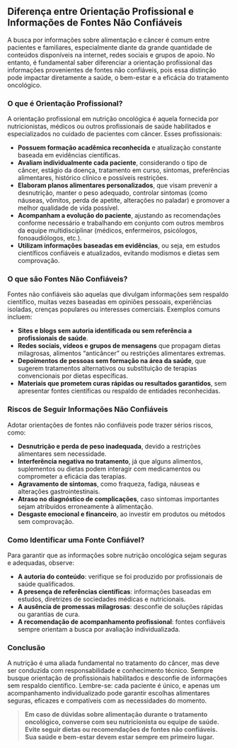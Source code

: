 ## Diferença entre Orientação Profissional e Informações de Fontes Não Confiáveis

A busca por informações sobre alimentação e câncer é comum entre pacientes e familiares, especialmente diante da grande quantidade de conteúdos disponíveis na internet, redes sociais e grupos de apoio. No entanto, é fundamental saber diferenciar a orientação profissional das informações provenientes de fontes não confiáveis, pois essa distinção pode impactar diretamente a saúde, o bem-estar e a eficácia do tratamento oncológico.

### O que é Orientação Profissional?

A orientação profissional em nutrição oncológica é aquela fornecida por nutricionistas, médicos ou outros profissionais de saúde habilitados e especializados no cuidado de pacientes com câncer. Esses profissionais:

- **Possuem formação acadêmica reconhecida** e atualização constante baseada em evidências científicas.
- **Avaliam individualmente cada paciente**, considerando o tipo de câncer, estágio da doença, tratamento em curso, sintomas, preferências alimentares, histórico clínico e possíveis restrições.
- **Elaboram planos alimentares personalizados**, que visam prevenir a desnutrição, manter o peso adequado, controlar sintomas (como náuseas, vômitos, perda de apetite, alterações no paladar) e promover a melhor qualidade de vida possível.
- **Acompanham a evolução do paciente**, ajustando as recomendações conforme necessário e trabalhando em conjunto com outros membros da equipe multidisciplinar (médicos, enfermeiros, psicólogos, fonoaudiólogos, etc.).
- **Utilizam informações baseadas em evidências**, ou seja, em estudos científicos confiáveis e atualizados, evitando modismos e dietas sem comprovação.

### O que são Fontes Não Confiáveis?

Fontes não confiáveis são aquelas que divulgam informações sem respaldo científico, muitas vezes baseadas em opiniões pessoais, experiências isoladas, crenças populares ou interesses comerciais. Exemplos comuns incluem:

- **Sites e blogs sem autoria identificada ou sem referência a profissionais de saúde**.
- **Redes sociais, vídeos e grupos de mensagens** que propagam dietas milagrosas, alimentos “anticâncer” ou restrições alimentares extremas.
- **Depoimentos de pessoas sem formação na área da saúde**, que sugerem tratamentos alternativos ou substituição de terapias convencionais por dietas específicas.
- **Materiais que prometem curas rápidas ou resultados garantidos**, sem apresentar fontes científicas ou respaldo de entidades reconhecidas.

### Riscos de Seguir Informações Não Confiáveis

Adotar orientações de fontes não confiáveis pode trazer sérios riscos, como:

- **Desnutrição e perda de peso inadequada**, devido a restrições alimentares sem necessidade.
- **Interferência negativa no tratamento**, já que alguns alimentos, suplementos ou dietas podem interagir com medicamentos ou comprometer a eficácia das terapias.
- **Agravamento de sintomas**, como fraqueza, fadiga, náuseas e alterações gastrointestinais.
- **Atraso no diagnóstico de complicações**, caso sintomas importantes sejam atribuídos erroneamente à alimentação.
- **Desgaste emocional e financeiro**, ao investir em produtos ou métodos sem comprovação.

### Como Identificar uma Fonte Confiável?

Para garantir que as informações sobre nutrição oncológica sejam seguras e adequadas, observe:

- **A autoria do conteúdo**: verifique se foi produzido por profissionais de saúde qualificados.
- **A presença de referências científicas**: informações baseadas em estudos, diretrizes de sociedades médicas e nutricionais.
- **A ausência de promessas milagrosas**: desconfie de soluções rápidas ou garantias de cura.
- **A recomendação de acompanhamento profissional**: fontes confiáveis sempre orientam a busca por avaliação individualizada.

### Conclusão

A nutrição é uma aliada fundamental no tratamento do câncer, mas deve ser conduzida com responsabilidade e conhecimento técnico. Sempre busque orientação de profissionais habilitados e desconfie de informações sem respaldo científico. Lembre-se: cada paciente é único, e apenas um acompanhamento individualizado pode garantir escolhas alimentares seguras, eficazes e compatíveis com as necessidades do momento.

> **Em caso de dúvidas sobre alimentação durante o tratamento oncológico, converse com seu nutricionista ou equipe de saúde. Evite seguir dietas ou recomendações de fontes não confiáveis. Sua saúde e bem-estar devem estar sempre em primeiro lugar.**
